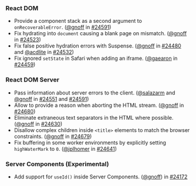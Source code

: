 ### React DOM

* Provide a component stack as a second argument to `onRecoverableError`. ([@gnoff](https://github.com/gnoff) in [#24591](https://github.com/facebook/react/pull/24591))
* Fix hydrating into `document` causing a blank page on mismatch. ([@gnoff](https://github.com/gnoff) in [#24523](https://github.com/facebook/react/pull/24523))
* Fix false positive hydration errors with Suspense. ([@gnoff](https://github.com/gnoff) in [#24480](https://github.com/facebook/react/pull/24480) and [@acdlite](https://github.com/acdlite) in [#24532](https://github.com/facebook/react/pull/24532))
* Fix ignored `setState` in Safari when adding an iframe. ([@gaearon](https://github.com/gaearon) in [#24459](https://github.com/facebook/react/pull/24459))

### React DOM Server

* Pass information about server errors to the client. ([@salazarm](https://github.com/salazarm) and [@gnoff](https://github.com/gnoff) in [#24551](https://github.com/facebook/react/pull/24551) and [#24591](https://github.com/facebook/react/pull/24591))
* Allow to provide a reason when aborting the HTML stream. ([@gnoff](https://github.com/gnoff) in [#24680](https://github.com/facebook/react/pull/24680))
* Eliminate extraneous text separators in the HTML where possible. ([@gnoff](https://github.com/gnoff) in [#24630](https://github.com/facebook/react/pull/24630))
* Disallow complex children inside `<title>` elements to match the browser constraints. ([@gnoff](https://github.com/gnoff) in [#24679](https://github.com/facebook/react/pull/24679))
* Fix buffering in some worker environments by explicitly setting `highWaterMark` to `0`. ([@jplhomer](https://github.com/jplhomer) in [#24641](https://github.com/facebook/react/pull/24641))

### Server Components (Experimental)

* Add support for `useId()` inside Server Components. ([@gnoff](https://github.com/gnoff)) in [#24172](https://github.com/facebook/react/pull/24172)

